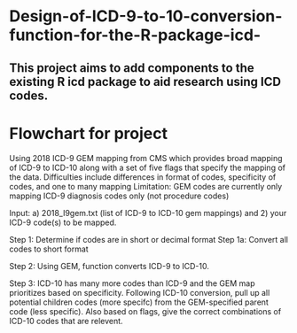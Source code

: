 # Design-of-ICD-9-to-10-conversion-function-for-the-R-package-icd-

## This project aims to add components to the existing R icd package to aid research using ICD codes.

# Flowchart for project

Using 2018 ICD-9 GEM mapping from CMS which provides broad mapping of ICD-9 to ICD-10 along with a set of five flags that specify the mapping of the data. 
Difficulties include differences in format of codes, specificity of codes, and one to many mapping
Limitation: GEM codes are currently only mapping ICD-9 diagnosis codes only (not procedure codes)

Input: a) 2018_I9gem.txt (list of ICD-9 to ICD-10 gem mappings) and 2) your ICD-9 code(s) to be mapped.

Step 1: Determine if codes are in short or decimal format
Step 1a: Convert all codes to short format

Step 2: Using GEM, function converts ICD-9 to ICD-10. 

Step 3: ICD-10 has many more codes than ICD-9 and the GEM map prioritizes based on specificity. Following ICD-10 conversion, pull up all potential children codes (more specifc) from the GEM-specified parent code (less specific). Also based on flags, give the correct combinations of ICD-10 codes that are relevent.



